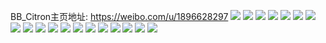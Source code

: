 BB_Citron主页地址: https://weibo.com/u/1896628297 
![](https://wx4.sinaimg.cn/mw2000/710c4049ly1h907oqt0ibj21x02k0kjl.jpg) 
![](https://wx4.sinaimg.cn/mw2000/710c4049ly1h907q9pc62j20yi1a044u.jpg) 
![](https://wx4.sinaimg.cn/mw2000/710c4049ly1h907omkw4hj21cc1sgh4z.jpg) 
![](https://wx4.sinaimg.cn/mw2000/710c4049ly1h907omznk9j21el1vgh6t.jpg) 
![](https://wx4.sinaimg.cn/mw2000/710c4049ly1h7c0c7linzj20yi1a0gme.jpg) 
![](https://wx4.sinaimg.cn/mw2000/710c4049ly1h7c0c75oyxj21pc29sn2f.jpg) 
![](https://wx4.sinaimg.cn/mw2000/710c4049ly1h7c0c82lrbj20yi1a0t9k.jpg) 
![](https://wx4.sinaimg.cn/mw2000/710c4049ly1h7c0c96a4pj21x02k043b.jpg) 
![](https://wx4.sinaimg.cn/mw2000/710c4049ly1h7c0cbi7voj20yi1a0dhl.jpg) 
![](https://wx4.sinaimg.cn/mw2000/710c4049ly1h7c0casz6vj21x02jwn0w.jpg) 
![](https://wx4.sinaimg.cn/mw2000/710c4049ly1h6iqnu9bqlj21x02jwb29.jpg) 
![](https://wx4.sinaimg.cn/mw2000/710c4049ly1h6iqnv1cc0j20uc14hwgq.jpg) 
![](https://wx4.sinaimg.cn/mw2000/710c4049ly1h6iqnw32gkj21x02jwtcp.jpg) 
![](https://wx4.sinaimg.cn/mw2000/710c4049ly1h6iqnti8l2j21x02jw7wh.jpg) 
![](https://wx4.sinaimg.cn/mw2000/710c4049ly1h69ppdo50aj21x02iwn36.jpg) 
![](https://wx4.sinaimg.cn/mw2000/710c4049ly1h69ppexo08j21x02j87b5.jpg) 
![](https://wx4.sinaimg.cn/mw2000/710c4049ly1h69ppe1t0mj20yi1a0gud.jpg) 
![](https://wx4.sinaimg.cn/mw2000/710c4049ly1h69ppbp0gjj20yi1a0tb4.jpg) 
![](https://wx4.sinaimg.cn/mw2000/710c4049ly1h69ppfs8qyj21x02jse81.jpg) 
